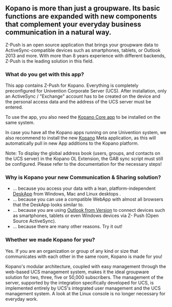 ## Kopano is more than just a groupware. Its basic functions are expanded with new components that complement your everyday business communication in a natural way.  

Z-Push is an open source application that brings your groupware data to ActiveSync-compatible devices such as smartphones, tablets, or Outlook 2013 and more. With more than 8 years experience with different backends, Z-Push is the leading solution in this field.

### What do you get with this app?

This app contains Z-Push for Kopano. Everything is completely preconfigured for Univention Corporate Server (UCS). After installation, only an ActiveSync / "Exchange" account has to be created on the device and the personal access data and the address of the UCS server must be entered.

To use the app, you also need the [Kopano Core app](#module=appcenter:appcenter:0:id:kopano-core) to be installed on the same system.

In case you have all the Kopano apps running on one Univention system, we also recommend to install the new [Kopano](#module=appcenter:appcenter:0:id:kopano) Meta application, as this will automatically pull in new App additions to the Kopano platform.

Note: To display the global address book (users, groups, and contacts on the UCS server) in the Kopano OL Extension, the GAB sync script must still be configured. Please refer to the documentation for the necessary steps!

### Why is Kopano your new Communication & Sharing solution?

*   ... because you access your data with a lean, platform-independent [DeskApp](https://kopano.com/products/deskapp/?lang=en) from Windows, Mac and Linux desktops .
*   ... because you can use a compatible WebApp with almost all browsers that the DeskApp looks similar to.
*   ... because you are using [Outlook from Version](https://kopano.com/products/kopano-outlook-extension/) to connect devices such as smartphones, tablets or even Windows devices via Z- Push (Open Source ActiveSync).
*   ... because there are many other reasons. Try it out!

### Whether we made Kopano for you?

Yes. If you are an organization or group of any kind or size that communicates with each other in the same room, Kopano is made for you!

Kopano's modular architecture, coupled with easy management through the web-based UCS management system, makes it the ideal groupware solution for two, three, five or 50,000 subscribers. The management of the server, supported by the integration specifically developed for UCS, is implemented entirely by UCS's integrated user management and the UCS management system. A look at the Linux console is no longer necessary for everyday work.